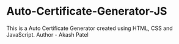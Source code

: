 # Auto-Certificate-Generator-JS
This is a Auto Certificate Generator created using HTML, CSS and JavaScript.
Author - Akash Patel
